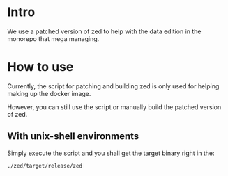 # Intro
We use a patched version of zed to help with the data edition in the monorepo that mega managing.

# How to use
Currently, the script for patching and building zed is only used for helping making up the docker image.

However, you can still use the script or manually build the patched version of zed.

## With unix-shell environments

Simply execute the script and you shall get the target binary right in the:
```shell
./zed/target/release/zed
```
